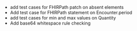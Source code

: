 * add test cases for FHIRPath patch on absent elements
* Add test case for FHIRPath statement on Encounter.period
* add test cases for min and max values on Quantity
* Add base64 whitespace rule checking

